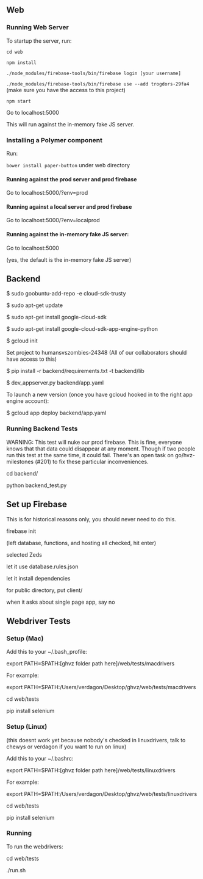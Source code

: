 
## Web

### Running Web Server

To startup the server, run:

`cd web`

`npm install` 

`./node_modules/firebase-tools/bin/firebase login [your username]`

`./node_modules/firebase-tools/bin/firebase use --add trogdors-29fa4` (make sure you have the access to this project)

`npm start`

Go to localhost:5000

This will run against the in-memory fake JS server.

### Installing a Polymer component

Run:

`bower install paper-button` under web directory

#### Running against the prod server and prod firebase

Go to localhost:5000/?env=prod

#### Running against a local server and prod firebase

Go to localhost:5000/?env=localprod

#### Running against the in-memory fake JS server:

Go to localhost:5000

(yes, the default is the in-memory fake JS server)


## Backend
$ sudo goobuntu-add-repo -e cloud-sdk-trusty

$ sudo apt-get update

$ sudo apt-get install google-cloud-sdk

$ sudo apt-get install google-cloud-sdk-app-engine-python

$ gcloud init

Set project to humansvszombies-24348 (All of our collaborators should have access to this)

$ pip install -r backend/requirements.txt -t backend/lib

$ dev_appserver.py backend/app.yaml

To launch a new version (once you have gcloud hooked in to the right app engine account):

$ gcloud app deploy backend/app.yaml

### Running Backend Tests

WARNING: This test will nuke our prod firebase. This is fine, everyone knows that that data could disappear at any moment. Though if two people run this test at the same time, it could fail. There's an open task on go/hvz-milestones (#201) to fix these particular inconveniences.

cd backend/

python backend_test.py


## Set up Firebase

This is for historical reasons only, you should never need to do this.

firebase init

(left database, functions, and hosting all checked, hit enter)

selected Zeds

let it use database.rules.json

let it install dependencies

for public directory, put client/

when it asks about single page app, say no


## Webdriver Tests

### Setup (Mac)

Add this to your ~/.bash_profile:

export PATH=$PATH:[ghvz folder path here]/web/tests/macdrivers

For example:

export PATH=$PATH:/Users/verdagon/Desktop/ghvz/web/tests/macdrivers

cd web/tests

pip install selenium

### Setup (Linux)

(this doesnt work yet because nobody's checked in linuxdrivers, talk to chewys or verdagon if you want to run on linux)

Add this to your ~/.bashrc:

export PATH=$PATH:[ghvz folder path here]/web/tests/linuxdrivers

For example:

export PATH=$PATH:/Users/verdagon/Desktop/ghvz/web/tests/linuxdrivers

cd web/tests

pip install selenium

### Running

To run the webdrivers:

cd web/tests

./run.sh
